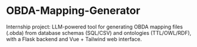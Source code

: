 # OBDA-Mapping-Generator
Internship project: LLM-powered tool for generating OBDA mapping files (.obda) from database schemas (SQL/CSV) and ontologies (TTL/OWL/RDF), with a Flask backend and Vue + Tailwind web interface.
